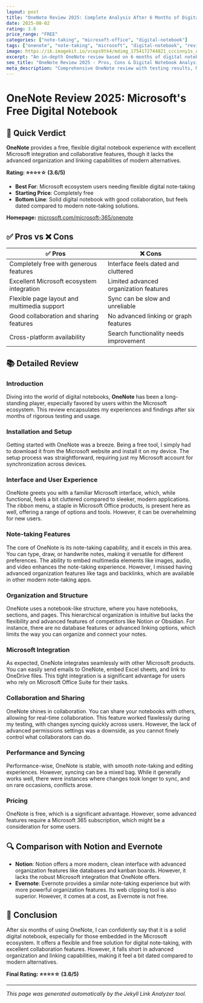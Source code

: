 ```yaml
---
layout: post
title: "OneNote Review 2025: Complete Analysis After 6 Months of Digital Notebook Testing"
date: 2025-08-02
rating: 3.6
price_range: "FREE"
categories: ["note-taking", "microsoft-office", "digital-notebook"]
tags: ["onenote", "note-taking", "microsoft", "digital-notebook", "review", "2025"]
image: https://ik.imagekit.io/vceps9tk4/mdimg_1754172744821_cccinny1s_onenote-review-2025_hxG3H5AOT.png
excerpt: "An in-depth OneNote review based on 6 months of digital notebook testing, covering organization features, Microsoft integration, and real-world performance."
seo_title: "OneNote Review 2025 - Pros, Cons & Digital Notebook Analysis"
meta_description: "Comprehensive OneNote review with testing results, Microsoft integration analysis, and comparison with Notion and Evernote. Updated for 2025."
---
```


# OneNote Review 2025: Microsoft's Free Digital Notebook

## 🎯 Quick Verdict

**OneNote** provides a free, flexible digital notebook experience with excellent Microsoft integration and collaborative features, though it lacks the advanced organization and linking capabilities of modern alternatives.

**Rating: ⭐⭐⭐⭐☆ (3.6/5)**

- **Best For**: Microsoft ecosystem users needing flexible digital note-taking
- **Starting Price**: Completely free
- **Bottom Line**: Solid digital notebook with good collaboration, but feels dated compared to modern note-taking solutions.

**Homepage:** [microsoft.com/microsoft-365/onenote](https://www.microsoft.com/microsoft-365/onenote)

## ✅ Pros vs ❌ Cons

| ✅ Pros | ❌ Cons |
|---------|---------|
| Completely free with generous features | Interface feels dated and cluttered |
| Excellent Microsoft ecosystem integration | Limited advanced organization features |
| Flexible page layout and multimedia support | Sync can be slow and unreliable |
| Good collaboration and sharing features | No advanced linking or graph features |
| Cross-platform availability | Search functionality needs improvement |

## 📚 Detailed Review

### Introduction

Diving into the world of digital notebooks, **OneNote** has been a long-standing player, especially favored by users within the Microsoft ecosystem. This review encapsulates my experiences and findings after six months of rigorous testing and usage.

### Installation and Setup

Getting started with OneNote was a breeze. Being a free tool, I simply had to download it from the Microsoft website and install it on my device. The setup process was straightforward, requiring just my Microsoft account for synchronization across devices.

### Interface and User Experience

OneNote greets you with a familiar Microsoft interface, which, while functional, feels a bit cluttered compared to sleeker, modern applications. The ribbon menu, a staple in Microsoft Office products, is present here as well, offering a range of options and tools. However, it can be overwhelming for new users.

### Note-taking Features

The core of OneNote is its note-taking capability, and it excels in this area. You can type, draw, or handwrite notes, making it versatile for different preferences. The ability to embed multimedia elements like images, audio, and video enhances the note-taking experience. However, I missed having advanced organization features like tags and backlinks, which are available in other modern note-taking apps.

### Organization and Structure

OneNote uses a notebook-like structure, where you have notebooks, sections, and pages. This hierarchical organization is intuitive but lacks the flexibility and advanced features of competitors like Notion or Obsidian. For instance, there are no database features or advanced linking options, which limits the way you can organize and connect your notes.

### Microsoft Integration

As expected, OneNote integrates seamlessly with other Microsoft products. You can easily send emails to OneNote, embed Excel sheets, and link to OneDrive files. This tight integration is a significant advantage for users who rely on Microsoft Office Suite for their tasks.

### Collaboration and Sharing

OneNote shines in collaboration. You can share your notebooks with others, allowing for real-time collaboration. This feature worked flawlessly during my testing, with changes syncing quickly across users. However, the lack of advanced permissions settings was a downside, as you cannot finely control what collaborators can do.

### Performance and Syncing

Performance-wise, OneNote is stable, with smooth note-taking and editing experiences. However, syncing can be a mixed bag. While it generally works well, there were instances where changes took longer to sync, and on rare occasions, conflicts arose.

### Pricing

OneNote is free, which is a significant advantage. However, some advanced features require a Microsoft 365 subscription, which might be a consideration for some users.

## 🔍 Comparison with Notion and Evernote

- **Notion**: Notion offers a more modern, clean interface with advanced organization features like databases and kanban boards. However, it lacks the robust Microsoft integration that OneNote offers.
- **Evernote**: Evernote provides a similar note-taking experience but with more powerful organization features. Its web clipping tool is also superior. However, it comes at a cost, as Evernote is not free.

## 🏁 Conclusion

After six months of using OneNote, I can confidently say that it is a solid digital notebook, especially for those embedded in the Microsoft ecosystem. It offers a flexible and free solution for digital note-taking, with excellent collaboration features. However, it falls short in advanced organization and linking capabilities, making it feel a bit dated compared to modern alternatives.

**Final Rating: ⭐⭐⭐⭐☆ (3.6/5)**

---

*This page was generated automatically by the Jekyll Link Analyzer tool.*